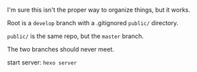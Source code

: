 
I'm sure this isn't the proper way to organize things, but it works.

Root is a `develop` branch with a .gitignored `public/` directory.

`public/` is the same repo, but the `master` branch.

The two branches should never meet.



start server: 
    `hexo server`

